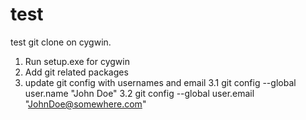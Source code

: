 # test
test git clone on cygwin.
1. Run setup.exe for cygwin
2. Add git related packages
3. update git config with usernames and email
3.1 git config --global user.name "John Doe"
3.2 git config --global user.email "JohnDoe@somewhere.com"
